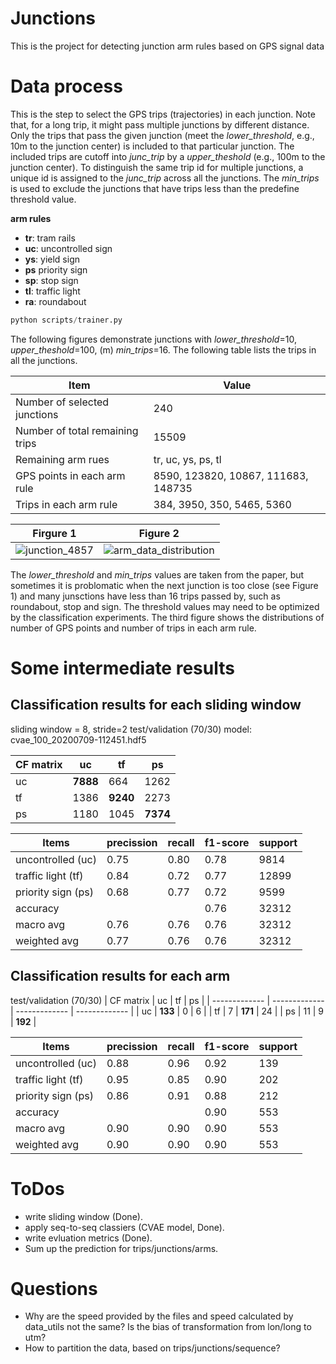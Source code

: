 # Junctions
This is the project for detecting junction arm rules based on GPS signal data 


# Data process
This is the step to select the GPS trips (trajectories) in each junction.
Note that, for a long trip, it might pass multiple junctions by different distance. Only the trips that pass the given junction (meet the *lower_threshold*, e.g., 10m to the junction center) is included to that particular junction. The included trips are cutoff into *junc_trip* by a *upper_theshold* (e.g., 100m to the junction center). 
To distinguish the same trip id for multiple junctions, a unique id is assigned to the *junc_trip* across all the junctions. The *min_trips* is used to exclude the junctions that have trips less than the predefine threshold value.

**arm rules**
- **tr**: tram rails
- **uc**: uncontrolled sign
- **ys**: yield sign
- **ps** priority sign
- **sp**: stop sign
- **tl**: traffic light
- **ra**: roundabout
 
``` python
python scripts/trainer.py
```

The following figures demonstrate junctions with *lower_threshold*=10, *upper_theshold*=100, (m) *min_trips*=16.
The following table lists the trips in all the junctions.

| Item  | Value |
| ------------- | ------------- |
| Number of selected junctions  | 240  |
| Number of total remaining trips  | 15509  |
| Remaining arm rues  | tr, uc, ys, ps, tl |
| GPS points in each arm rule | 8590, 123820, 10867, 111683, 148735 |
| Trips in each arm rule | 384, 3950, 350, 5465, 5360 |

Firgure 1            |  Figure 2
:-------------------------:|:-------------------------:
![junction_4857](https://github.com/haohao11/Junctions/blob/master/analysis/junctTrajs_4857_139.png) |  ![arm_data_distribution](https://github.com/haohao11/Junctions/blob/master/analysis/data_distribution.png)

The *lower_threshold* and *min_trips* values are taken from the paper, but sometimes it is problomatic when the next junction is too close (see Figure 1) and many junsctions have less than 16 trips passed by, such as roundabout, stop and sign. The threshold values may need to be optimized by the classification experiments. The third figure shows the distributions of number of GPS points and number of trips in each arm rule.

# Some intermediate results

## Classification results for each sliding window 
sliding window = 8, stride=2
test/validation (70/30)
model: cvae_100_20200709-112451.hdf5

| CF matrix  | uc | tf  | ps |
| ------------- | ------------- | ------------- | ------------- |
| uc | **7888** | 664 | 1262 |
| tf | 1386 | **9240** | 2273 |
| ps | 1180 | 1045 | **7374** |

| Items  | precission | recall  | f1-score | support |
| ------------- | ------------- | ------------- | ------------- |------------- |
| uncontrolled (uc) | 0.75 | 0.80 | 0.78 | 9814 |
| traffic light (tf) | 0.84 | 0.72 | 0.77 | 12899 |
| priority sign (ps) | 0.68 | 0.77 | 0.72 | 9599 |
| accuracy |  |  | 0.76 | 32312 |
| macro avg | 0.76 | 0.76 | 0.76 | 32312 |
| weighted avg | 0.77 | 0.76 | 0.76 | 32312 |

## Classification results for each arm
test/validation (70/30)
| CF matrix  | uc | tf  | ps |
| ------------- | ------------- | ------------- | ------------- |
| uc | **133** | 0 | 6 |
| tf | 7 | **171** | 24 |
| ps | 11 | 9 | **192** |

| Items  | precission | recall  | f1-score | support |
| ------------- | ------------- | ------------- | ------------- |------------- |
| uncontrolled (uc) | 0.88 | 0.96 | 0.92 | 139 |
| traffic light (tf) | 0.95 | 0.85 | 0.90 | 202 |
| priority sign (ps) | 0.86 | 0.91 | 0.88 | 212 |
| accuracy |  |  | 0.90 | 553 |
| macro avg | 0.90 | 0.90 | 0.90 | 553 |
| weighted avg | 0.90 | 0.90 | 0.90 | 553 |


# ToDos
- write sliding window (Done).
- apply seq-to-seq classiers (CVAE model, Done).
- write evluation metrics (Done).
- Sum up the prediction for trips/junctions/arms.

# Questions
- Why are the speed provided by the files and speed calculated by data_utils not the same? Is the bias of transformation from lon/long to utm?
- How to partition the data, based on trips/junctions/sequence?


